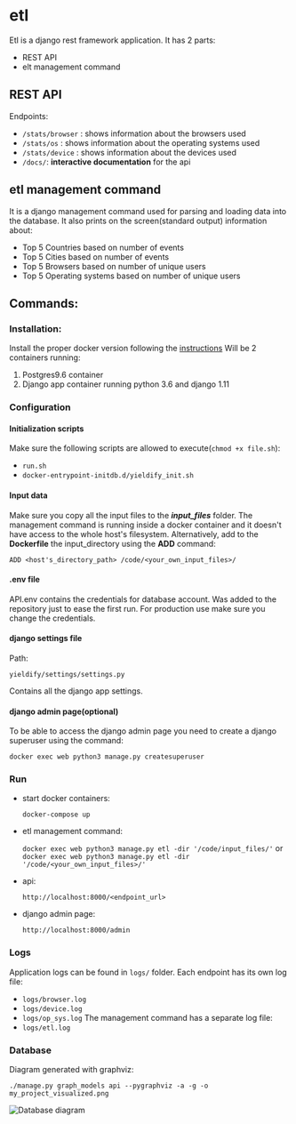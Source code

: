 # etl

Etl is a django rest framework application. It has 2 parts:
* REST API
* elt management command
## REST API
Endpoints:
* `/stats/browser` : shows information about the browsers used
* `/stats/os` : shows information about the operating systems used
* `/stats/device` : shows information about the devices used
* `/docs/`: **interactive documentation** for the api

## etl management command
It is a django management command used for parsing and loading data into the database. It also prints on the screen(standard output) information about:
* Top 5 Countries based on number of events
* Top 5 Cities based on number of events
* Top 5 Browsers based on number of unique users
* Top 5 Operating systems based on number of unique users

## Commands:

### Installation:

Install the proper docker version following the [instructions](https://docs.docker.com/install/)
Will be 2 containers running:
1. Postgres9.6 container
2. Django app container running python 3.6 and django 1.11

### Configuration
#### Initialization scripts
Make sure the following scripts are allowed to execute(`chmod +x file.sh`):
* `run.sh`
* `docker-entrypoint-initdb.d/yieldify_init.sh`

#### Input data
Make sure you copy all the input files to the **_input_files_** folder.
The management command is running inside a docker container and it doesn't have access to the whole host's filesystem.
Alternatively, add to the **Dockerfile** the input_directory using the **ADD** command:

`ADD <host's_directory_path> /code/<your_own_input_files>/`

#### .env file
API.env contains the credentials for database account. Was added to the repository just to ease the first run. For production use make sure you change the credentials.

#### django settings file
Path: 
  
  `yieldify/settings/settings.py`

Contains all the django app settings.

#### django admin page(optional)
To be able to access the django admin page you need to create a django superuser using the command: 
  
  `docker exec web python3 manage.py createsuperuser`

### Run
* start docker containers: 
 
  `docker-compose up` 
 
* etl management command:
  
  `docker exec web python3 manage.py etl -dir '/code/input_files/'` or
  `docker exec web python3 manage.py etl -dir '/code/<your_own_input_files>/'`
  
* api: 
  
  `http://localhost:8000/<endpoint_url>`
* django admin page: 
  
  `http://localhost:8000/admin`

### Logs
Application logs can be found in `logs/` folder.
Each endpoint has its own log file:
* `logs/browser.log`
* `logs/device.log`
* `logs/op_sys.log`
The management command has a separate log file:
* `logs/etl.log`

### Database
Diagram generated with graphviz:

`./manage.py graph_models api --pygraphviz -a -g -o my_project_visualized.png`

![Database diagram](https://github.com/mihai-dobre/etl_yieldify/blob/master/etl_yieldify_database.png)
